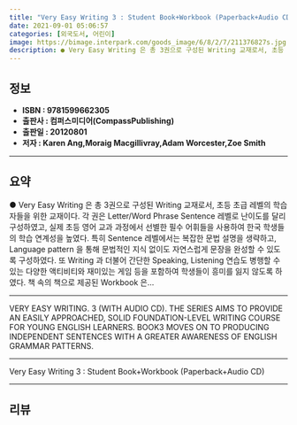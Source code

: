 ```yaml
---
title: "Very Easy Writing 3 : Student Book+Workbook (Paperback+Audio CD)"
date: 2021-09-01 05:06:57
categories: [외국도서, 어린이]
image: https://bimage.interpark.com/goods_image/6/8/2/7/211376827s.jpg
description: ● Very Easy Writing 은 총 3권으로 구성된 Writing 교재로서, 초등 초급 레벨의 학습자들을 위한 교재이다. 각 권은 Letter/Word Phrase Sentence 레벨로 난이도를 달리 구성하였고, 실제 초등 영어 교과 과정에서 선별한 필수 어휘들을 사용하여
---
```


## **정보**

- **ISBN : 9781599662305**
- **출판사 : 컴퍼스미디어(CompassPublishing)**
- **출판일 : 20120801**
- **저자 : Karen Ang,Moraig Macgillivray,Adam Worcester,Zoe Smith**

------



## **요약**

●  Very Easy Writing 은 총 3권으로 구성된 Writing 교재로서, 초등 초급 레벨의 학습자들을 위한 교재이다. 각 권은 Letter/Word  Phrase  Sentence 레벨로 난이도를 달리 구성하였고, 실제 초등 영어 교과 과정에서 선별한 필수 어휘들을 사용하여 한국 학생들의 학습 연계성을 높였다. 특히 Sentence 레벨에서는 복잡한 문법 설명을 생략하고, Language pattern 을 통해 문법적인 지식 없이도 자연스럽게 문장을 완성할 수 있도록 구성하였다. 또 Writing 과 더불어 간단한 Speaking, Listening 연습도 병행할 수 있는 다양한 액티비티와 재미있는 게임 등을 포함하여 학생들이 흥미를 잃지 않도록 하였다. 책 속의 책으로 제공된 Workbook 은...

------

VERY EASY WRITING. 3 (WITH AUDIO CD). THE SERIES AIMS TO PROVIDE AN EASILY APPROACHED, SOLID FOUNDATION-LEVEL WRITING COURSE FOR YOUNG ENGLISH LEARNERS. BOOK3 MOVES ON TO PRODUCING INDEPENDENT SENTENCES WITH A GREATER AWARENESS OF ENGLISH GRAMMAR PATTERNS.

------


Very Easy Writing 3 : Student Book+Workbook (Paperback+Audio CD) 

------


## **리뷰** 

